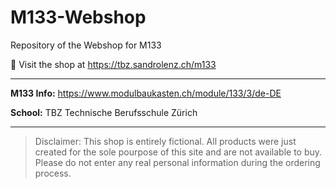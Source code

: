 # M133-Webshop
Repository of the Webshop for M133

🧁 Visit the shop at https://tbz.sandrolenz.ch/m133

---

**M133 Info:** https://www.modulbaukasten.ch/module/133/3/de-DE

**School:** TBZ Technische Berufsschule Zürich

---

> Disclaimer:
> This shop is entirely fictional. All products were just created for the sole pourpose of this site and are not available to buy. Please do not enter any real personal information during the ordering process.
